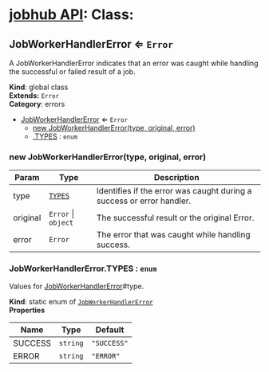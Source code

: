 # [jobhub API](README.md): Class:

<a name="JobWorkerHandlerError"></a>

## JobWorkerHandlerError ⇐ <code>Error</code>
A JobWorkerHandlerError indicates that an error was caught
while handling the successful or failed result of a job.

**Kind**: global class  
**Extends:** <code>Error</code>  
**Category**: errors  

* [JobWorkerHandlerError](JobWorkerHandlerError.md#JobWorkerHandlerError) ⇐ <code>Error</code>
    * [new JobWorkerHandlerError(type, original, error)](JobWorkerHandlerError.md#JobWorkerHandlerError)
    * [.TYPES](JobWorkerHandlerError.md#JobWorkerHandlerError.TYPES) : <code>enum</code>

<a name="new_JobWorkerHandlerError_new"></a>

### new JobWorkerHandlerError(type, original, error)

| Param | Type | Description |
| --- | --- | --- |
| type | <code>[TYPES](JobWorkerHandlerError.md#JobWorkerHandlerError.TYPES)</code> | Identifies if the error was caught during a success or error handler. |
| original | <code>Error</code> &#124; <code>object</code> | The successful result or the original Error. |
| error | <code>Error</code> | The error that was caught while handling success. |

<a name="JobWorkerHandlerError.TYPES"></a>

### JobWorkerHandlerError.TYPES : <code>enum</code>
Values for [JobWorkerHandlerError](JobWorkerHandlerError.md#JobWorkerHandlerError)#type.

**Kind**: static enum of <code>[JobWorkerHandlerError](JobWorkerHandlerError.md#JobWorkerHandlerError)</code>  
**Properties**

| Name | Type | Default |
| --- | --- | --- |
| SUCCESS | <code>string</code> | <code>&quot;SUCCESS&quot;</code> | 
| ERROR | <code>string</code> | <code>&quot;ERROR&quot;</code> | 

